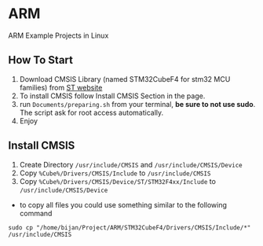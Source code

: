 # ARM
ARM Example Projects in Linux

## How To Start
1. Download CMSIS Library (named STM32CubeF4 for stm32 MCU families) from [ST website](http://www.st.com/web/en/catalog/tools/PF259242)
2. To install CMSIS follow Install CMSIS Section in the page.
3. run `Documents/preparing.sh` from your terminal, **be sure to not use sudo**. The script ask for root access automatically.
4. Enjoy

## Install CMSIS
1. Create Directory `/usr/include/CMSIS` and `/usr/include/CMSIS/Device`
3. Copy `%Cube%/Drivers/CMSIS/Include` to `/usr/include/CMSIS`
2. Copy `%Cube%/Drivers/CMSIS/Device/ST/STM32F4xx/Include` to `/usr/include/CMSIS/Device`

- to copy all files you could use something similar to the following command
```
sudo cp "/home/bijan/Project/ARM/STM32CubeF4/Drivers/CMSIS/Include/*" /usr/include/CMSIS 
```

